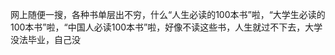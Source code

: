 网上随便一搜，各种书单层出不穷，什么“人生必读的100本书”啦，“大学生必读的100本书”啦，“中国人必读100本书”啦，好像不读这些书，人生就过不下去，大学没法毕业，自己没


















<!--stackedit_data:
eyJoaXN0b3J5IjpbLTY1NDMxNDkzOCwtMTQxNDUzMzUyNl19
-->